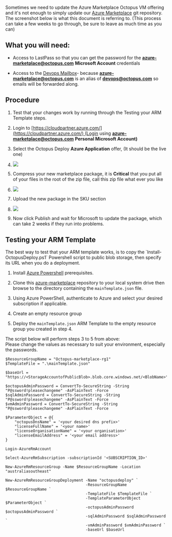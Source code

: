 Sometimes we need to update the Azure Marketplace Octopus VM offering and it's not enough to simply update our [Azure Marketplace](https://github.com/OctopusDeploy/azure-marketplace) git repository. The screenshot below is what this document is referring to. (This process can take a few weeks to go through, be sure to leave as much time as you can)

  

What you will need:
-------------------

*   Access to LastPass so that you can get the password for the [**azure-marketplace@octopus.com**](mailto:azure-marketplace@octopus.com) **Microsoft Account** credentials
    
*   Access to the [Devops Mailbox](https://secure.helpscout.net/mailbox/3f6d5cfe44e1afb9/)\- because [**azure-marketplace@octopus.com**](mailto:azure-marketplace@octopus.com) is an alias of [**devops@octopus.com**](mailto:devops@octopus.com) so emails will be forwarded along.
    

Procedure
---------

1.  Test that your changes work by running through the Testing your ARM Template steps.
    
2.  Login to [https://cloudpartner.azure.com/](https://cloudpartner.azure.com/) (Login using [**azure-marketplace@octopus.com**](mailto:azure-marketplace@octopus.com) **Personal Microsoft Account)**
    
3.  Select the Octopus Deploy **Azure Application** offer, (It should be the live one)
    
4.  ![](https://octopushq.atlassian.net/wiki/download/attachments/115638275/image2017-11-30_11-38-16.png?api=v2)
5.  Compress your new marketplace package, it is **Critical** that you put all of your files in the root of the zip file, call this zip file what ever you like
    
6.  ![](https://octopushq.atlassian.net/wiki/download/attachments/115638275/image2017-11-30_11-41-28.png?api=v2)
7.  Upload the new package in the SKU section
    
8.  ![](https://octopushq.atlassian.net/wiki/download/attachments/115638275/image2017-11-30_11-44-27.png?api=v2)
9.  Now click Publish and wait for Microsoft to update the package, which can take 2 weeks if they run into problems.
    

  

Testing your ARM Template
-------------------------

The best way to test that your ARM template works, is to copy the \`Install-OctopusDeploy.ps1\` Powershell script to public blob storage, then specify its URL when you do a deployment.

1.  Install [Azure Powershell](https://docs.microsoft.com/en-us/powershell/azure/install-azurerm-ps?view=azurermps-5.0.0) prerequisites.
    
2.  Clone this [azure-marketplace](https://github.com/OctopusDeploy/azure-marketplace) repository to your local system drive then browse to the directory containing the `mainTemplate.json` file.
    
3.  Using Azure PowerShell, authenticate to Azure and select your desired subscription if applicable.
    
4.  Create an empty resource group
    
5.  Deploy the `mainTemplate.json` ARM Template to the empty resource group you created in step 4.
    

The script below will perform steps 3 to 5 from above:  
Please change the values as necessary to suit your environment, especially the passwords.

```
$ResourceGroupName = "Octopus-marketplace-rg1"
$TemplateFile = ".\mainTemplate.json"

$baseUrl = "https://<StorageAccountofPublicBlob>.blob.core.windows.net/<BlobName>"

$octopusAdminPassword = ConvertTo-SecureString -String "P@ssword!pleasechangeme" -AsPlainText -Force
$sqlAdminPassword = ConvertTo-SecureString -String "P@ssword!pleasechangeme" -AsPlainText -Force
$vmAdminPassword = ConvertTo-SecureString -String "P@ssword!pleasechangeme" -AsPlainText -Force

$ParameterObject = @{
    "octopusDnsName" = '<your desired dns prefix>'
    "licenseFullName" = '<your name>'
    "licenseOrganisationName" = '<your organisation>'
    "licenseEmailAddress" = '<your email address>'
}

Login-AzureRmAccount

Select-AzureRmSubscription -subscriptionId '<SUBSCRIPTION_ID>'

New-AzureRmResourceGroup -Name $ResourceGroupName -Location "australiasoutheast"

New-AzureRmResourceGroupDeployment -Name "octopusdeploy" `
                                   -ResourceGroupName $ResourceGroupName `
                                   -TemplateFile $TemplateFile `
                                   -TemplateParameterObject $ParameterObject `
                                   -octopusAdminPassword $octopusAdminPassword `
                                   -sqlAdminPassword $sqlAdminPassword `
                                   -vmAdminPassword $vmAdminPassword `
                                   -baseUrl $baseUrl
```
